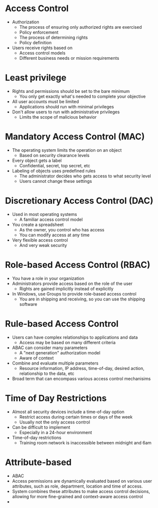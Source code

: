 # Access Control
- Authorization
	- The process of ensuring only authorized rights are exercised
	- Policy enforcement
	- The process of determining rights
	- Policy definition
- Users receive rights based on
	- Access control models
	- Different business needs or mission requirements
# Least privilege
- Rights and permissions should be set to the bare minimum
	- You only get exactly what's needed to complete your objective
- All user accounts must be limited
	- Applications should run with minimal privileges
- Don't allow users to run with administrative privileges
	- Limits the scope of malicious behavior
# Mandatory Access Control (MAC)
- The operating system limits the operation on an object
	- Based on security clearance levels
- Every object gets a label
	- Confidential, secret, top secret, etc
- Labeling of objects uses predefined rules
	- The administrator decides who gets access to what security level
	- Users cannot change these settings
# Discretionary Access Control (DAC)
- Used in most operating systems
	- A familiar access control model
- You create a spreadsheet
	- As the owner, you control who has access
	- You can modify access at any time
- Very flexible access control
	- And very weak security
# Role-based Access Control (RBAC)
- You have a role in your organization
- Administrators provide access based on the role of the user
	- Rights are gained implicitly instead of explicitly
- In Windows, use Groups to provide role-based access control
	- You are in shipping and receiving, so you can use the shipping software
# Rule-based Access Control
- Users can have complex relationships to applications and data
	- Access may be based on many different criteria
- ABAC can consider many parameters
	- A "next generation" authorization model
	- Aware of context
- Combine and evaluate multiple parameters
	- Resource information, IP address, time-of-day, desired action, relationship to the data, etc
- Broad term that can encompass various access control mechanisims
# Time of Day Restrictions
- Almost all security devices include a time-of-day option
	- Restrict access during certain times or days of the week
	- Usually not the only access control
- Can be difficult to implement
	- Especially in a 24-hour environment
- Time-of-day restrictions
	- Training room network is inaccessible between midnight and 6am
# Attribute-based
- ABAC
- Access permissions are dynamically evaluated based on various user attributes, such as role, department, location and time of access.
- System combines these attributes to make access control decisions, allowing for more fine-grained and context-aware access control
- 
